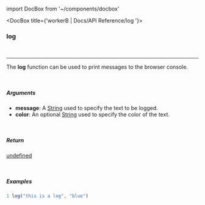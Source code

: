 import DocBox from '~/components/docbox'

<DocBox title={'workerB | Docs/API Reference/log '}>

### **log**
<br/>
<hr/>

The **log** function can be used to print messages to the browser console.

<br/>

##### Arguments

-   **message**: A [String](https://developer.mozilla.org/docs/Web/JavaScript/Reference/Global_Objects/String) used to specify the text to be logged.
-   **color**: An optional [String](https://developer.mozilla.org/docs/Web/JavaScript/Reference/Global_Objects/String) used to specify the color of the text.

<br/>

##### Return

[undefined](https://developer.mozilla.org/en-US/docs/Web/JavaScript/Reference/Global_Objects/undefined)

<br/>

##### Examples

```javascript
1 log("this is a log", "blue")
```

</DocBox>
